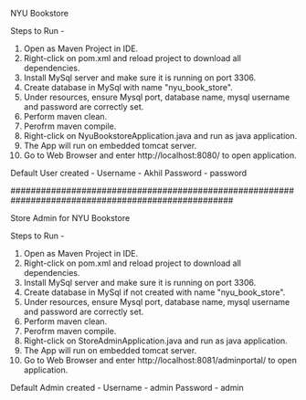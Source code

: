 NYU Bookstore

Steps to Run -
1. Open as Maven Project in IDE.
2. Right-click on pom.xml and reload project to download all dependencies.
3. Install MySql server and make sure it is running on port 3306.
4. Create database in MySql with name "nyu_book_store".
5. Under resources, ensure Mysql port, database name, mysql username and password are correctly set.
6. Perform maven clean.
7. Perofrm maven compile.
8. Right-click on NyuBookstoreApplication.java and run as java application.
9. The App will run on embedded tomcat server.
10. Go to Web Browser and enter http://localhost:8080/ to open application.

Default User created -
Username - Akhil
Password - password

####################################################################################################

Store Admin for NYU Bookstore

Steps to Run -
1. Open as Maven Project in IDE.
2. Right-click on pom.xml and reload project to download all dependencies.
3. Install MySql server and make sure it is running on port 3306.
4. Create database in MySql if not created with name "nyu_book_store".
5. Under resources, ensure Mysql port, database name, mysql username and password are correctly set.
6. Perform maven clean.
7. Perofrm maven compile.
8. Right-click on StoreAdminApplication.java and run as java application.
9. The App will run on embedded tomcat server.
10. Go to Web Browser and enter http://localhost:8081/adminportal/ to open application.

Default Admin created -
Username - admin
Password - admin